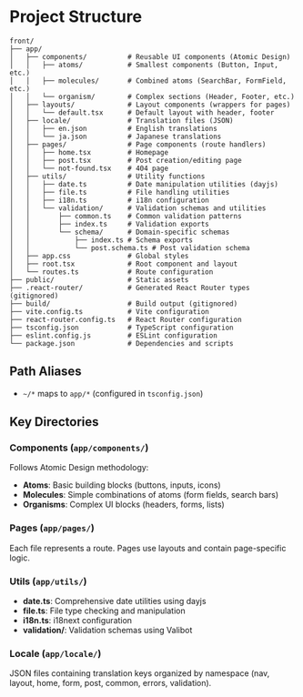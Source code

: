 # Project Structure

```
front/
├── app/
│   ├── components/          # Reusable UI components (Atomic Design)
│   │   ├── atoms/           # Smallest components (Button, Input, etc.)
│   │   ├── molecules/       # Combined atoms (SearchBar, FormField, etc.)
│   │   └── organism/        # Complex sections (Header, Footer, etc.)
│   ├── layouts/             # Layout components (wrappers for pages)
│   │   └── default.tsx      # Default layout with header, footer
│   ├── locale/              # Translation files (JSON)
│   │   ├── en.json          # English translations
│   │   └── ja.json          # Japanese translations
│   ├── pages/               # Page components (route handlers)
│   │   ├── home.tsx         # Homepage
│   │   ├── post.tsx         # Post creation/editing page
│   │   └── not-found.tsx    # 404 page
│   ├── utils/               # Utility functions
│   │   ├── date.ts          # Date manipulation utilities (dayjs)
│   │   ├── file.ts          # File handling utilities
│   │   ├── i18n.ts          # i18n configuration
│   │   └── validation/      # Validation schemas and utilities
│   │       ├── common.ts    # Common validation patterns
│   │       ├── index.ts     # Validation exports
│   │       └── schema/      # Domain-specific schemas
│   │           ├── index.ts # Schema exports
│   │           └── post.schema.ts # Post validation schema
│   ├── app.css              # Global styles
│   ├── root.tsx             # Root component and layout
│   └── routes.ts            # Route configuration
├── public/                  # Static assets
├── .react-router/           # Generated React Router types (gitignored)
├── build/                   # Build output (gitignored)
├── vite.config.ts           # Vite configuration
├── react-router.config.ts   # React Router configuration
├── tsconfig.json            # TypeScript configuration
├── eslint.config.js         # ESLint configuration
└── package.json             # Dependencies and scripts
```

## Path Aliases

- `~/*` maps to `app/*` (configured in `tsconfig.json`)

## Key Directories

### Components (`app/components/`)

Follows Atomic Design methodology:

- **Atoms**: Basic building blocks (buttons, inputs, icons)
- **Molecules**: Simple combinations of atoms (form fields, search bars)
- **Organisms**: Complex UI blocks (headers, forms, lists)

### Pages (`app/pages/`)

Each file represents a route. Pages use layouts and contain page-specific logic.

### Utils (`app/utils/`)

- **date.ts**: Comprehensive date utilities using dayjs
- **file.ts**: File type checking and manipulation
- **i18n.ts**: i18next configuration
- **validation/**: Validation schemas using Valibot

### Locale (`app/locale/`)

JSON files containing translation keys organized by namespace (nav, layout, home, form, post, common, errors, validation).
